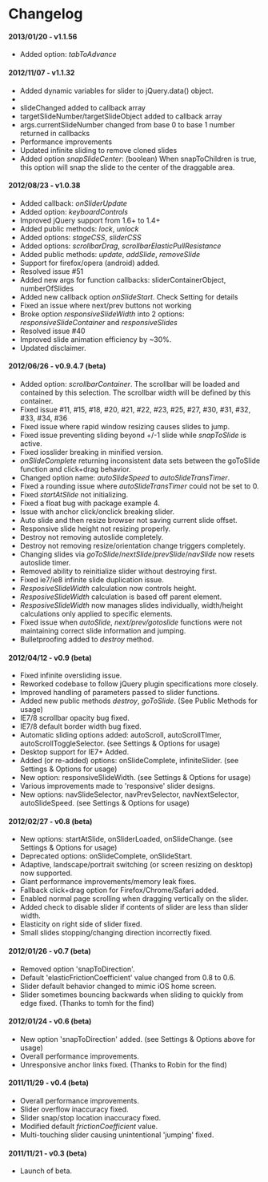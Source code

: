 <h1>Changelog</h1>

<h4>2013/01/20 - v1.1.56</h4>

<ul>
	<li>Added option: <em>tabToAdvance</em></li>
</ul>

<h4>2012/11/07 - v1.1.32</h4>

<ul>
	<li>Added dynamic variables for slider to jQuery.data() object.<li>
	<li>slideChanged added to callback array</li>
	<li>targetSlideNumber/targetSlideObject added to callback array</li>
	<li>args.currentSlideNumber changed from base 0 to base 1 number returned in callbacks</li>
	<li>Performance improvements</li>
	<li>Updated infinite sliding to remove cloned slides</li>
	<li>Added option <em>snapSlideCenter</em>: (boolean) When snapToChildren is true, this option will snap the slide to the center of the draggable area.</li>
</ul>

<h4>2012/08/23 - v1.0.38</h4>

<ul>
	<li>Added callback: <em>onSliderUpdate</em></li>
	<li>Added option: <em>keyboardControls</em></li>
	<li>Improved jQuery support from 1.6+ to 1.4+</li>
	<li>Added public methods: <em>lock</em>, <em>unlock</em></li>
	<li>Added options: <em>stageCSS</em>, <em>sliderCSS</em></li>
	<li>Added options: <em>scrollbarDrag</em>, <em>scrollbarElasticPullResistance</em></li>
	<li>Added public methods: <em>update</em>, <em>addSlide</em>, <em>removeSlide</em></li>
	<li>Support for firefox/opera (android) added.</li>
	<li>Resolved issue #51</li>
	<li>Added new args for function callbacks: sliderContainerObject, numberOfSlides</li>
	<li>Added new callback option <em>onSlideStart</em>. Check Setting for details</li>
	<li>Fixed an issue where next/prev buttons not working</li>
	<li>Broke option <em>responsiveSlideWidth</em> into 2 options: <em>responsiveSlideContainer</em> and <em>responsiveSlides</em></li>
	<li>Resolved issue #40</li>
	<li>Improved slide animation efficiency by ~30%.</li>
	<li>Updated disclaimer.</li>
</ul>
				
<h4>2012/06/26 - v0.9.4.7 (beta)</h4>

<ul>
	<li>Added option: <em>scrollbarContainer</em>. The scrollbar will be loaded and contained by this selection. The scrollbar width will be defined by this container.</li>
	<li>Fixed issue #11, #15, #18, #20, #21, #22, #23, #25, #27, #30, #31, #32, #33, #34, #36</li>
	<li>Fixed issue where rapid window resizing causes slides to jump.</li>
	<li>Fixed issue preventing sliding beyond +/-1 slide while <em>snapToSlide</em> is active.</li>
	<li>Fixed iosslider breaking in minified version.</li>
	<li><em>onSlideComplete</em> returning inconsistent data sets between the goToSlide function and click+drag behavior.</li>
	<li>Changed option name: <em>autoSlideSpeed</em> to <em>autoSlideTransTimer</em>.</li>
	<li>Fixed a rounding issue where <em>autoSlideTransTimer</em> could not be set to 0.</li>
	<li>Fixed <em>startAtSlide</em> not initializing.</li>
	<li>Fixed a float bug with package example 4.</li>
	<li>Issue with anchor click/onclick breaking slider.</li>
	<li>Auto slide and then resize browser not saving current slide offset.</li>
	<li>Responsive slide height not resizing properly.</li>
	<li>Destroy not removing autoslide completely.</li>
	<li>Destroy not removing resize/orientation change triggers completely.</li>
	<li>Changing slides via <em>goToSlide</em>/<em>nextSlide</em>/<em>prevSlide</em>/<em>navSlide</em> now resets autoslide timer.</li>
	<li>Removed ability to reinitialize slider without destroying first.</li>
	<li>Fixed ie7/ie8 infinite slide duplication issue.</li>
	<li><em>ResposiveSlideWidth</em> calculation now controls height.</li>
	<li><em>ResposiveSlideWidth</em> calculation is based off parent element.</li>
	<li><em>ResposiveSlideWidth</em> now manages slides individually, width/height calculations only applied to specific elements.</li>
	<li>Fixed issue when <em>autoSlide</em>, <em>next/prev/gotoslide</em> functions were not maintaining correct slide information and jumping.</li>
	<li>Bulletproofing added to <em>destroy</em> method.</li>
</ul>

<h4>2012/04/12 - v0.9 (beta)</h4>

<ul>
	<li>Fixed infinite oversliding issue.</li>
	<li>Reworked codebase to follow jQuery plugin specifications more closely.</li>
	<li>Improved handling of parameters passed to slider functions.</li>
	<li>Added new public methods <em>destroy</em>, <em>goToSlide</em>. (See Public Methods for usage)</li>
	<li>IE7/8 scrollbar opacity bug fixed.</li>
	<li>IE7/8 default border width bug fixed.</li>
	<li>Automatic sliding options added: autoScroll, autoScrollTImer, autoScrollToggleSelector. (see Settings &amp; Options for usage)</li>
	<li>Desktop support for IE7+ Added.</li>
	<li>Added (or re-added) options: onSlideComplete, infiniteSlider. (see Settings &amp; Options for usage)</li>
	<li>New option: responsiveSlideWidth. (see Settings &amp; Options for usage)</li>
	<li>Various improvements made to 'responsive' slider designs.</li>
	<li>New options: navSlideSelector, navPrevSelector, navNextSelector, autoSlideSpeed. (see Settings &amp; Options for usage)</li>
</ul>

<h4>2012/02/27 - v0.8 (beta)</h4>

<ul>
	<li>New options: startAtSlide, onSliderLoaded, onSlideChange. (see Settings &amp; Options for usage)</li>
	<li>Deprecated options: onSlideComplete, onSlideStart.</li>
	<li>Adaptive, landscape/portrait switching (or screen resizing on desktop) now supported.</li>
	<li>Giant performance improvements/memory leak fixes.</li>
	<li>Fallback click+drag option for Firefox/Chrome/Safari added.</li>
	<li>Enabled normal page scrolling when dragging vertically on the slider.</li>
	<li>Added check to disable slider if contents of slider are less than slider width.</li>
	<li>Elasticity on right side of slider fixed.</li>
	<li>Small slides stopping/changing direction incorrectly fixed.</li>
</ul>

<h4>2012/01/26 - v0.7 (beta)</h4>

<ul>
	<li>Removed option 'snapToDirection'.</li>
	<li>Default 'elasticFrictionCoefficient' value changed from 0.8 to 0.6.</li>
	<li>Slider default behavior changed to mimic iOS home screen.</li>
	<li>Slider sometimes bouncing backwards when sliding to quickly from edge fixed. (Thanks to tomh for the find)</li>
</ul>

<h4>2012/01/24 - v0.6 (beta)</h4>

<ul>
	<li>New option 'snapToDirection' added. (see Settings &amp; Options above for usage)</li>
	<li>Overall performance improvements.</li>
	<li>Unresponsive anchor links fixed. (Thanks to Robin for the find)</li>
</ul>

<h4>2011/11/29 - v0.4 (beta)</h4>

<ul>
	<li>Overall performance improvements.</li>
	<li>Slider overflow inaccuracy fixed.</li>
	<li>Slider snap/stop location inaccuracy fixed.</li>
	<li>Modified default <em>frictionCoefficient</em> value.</li>
	<li>Multi-touching slider causing unintentional 'jumping' fixed.</li>
</ul>

<h4>2011/11/21 - v0.3 (beta)</h4>

<ul>
	<li>Launch of beta.</li>
</ul>